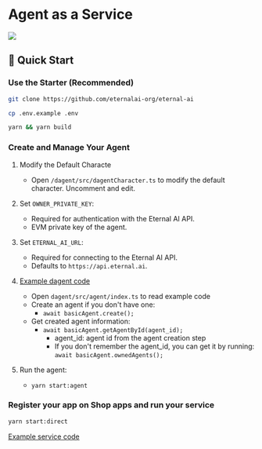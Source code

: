 # Agent as a Service

<span style="display: flex">
    <img src="https://s2.coinmarketcap.com/static/img/coins/64x64/31401.png" />
</span>

## 🚀 Quick Start

### Use the Starter (Recommended)

```bash
git clone https://github.com/eternalai-org/eternal-ai

cp .env.example .env

yarn && yarn build
```

### Create and Manage Your Agent

1. Modify the Default Characte
    - Open `/dagent/src/dagentCharacter.ts` to modify the default character. Uncomment and edit.

2. Set `OWNER_PRIVATE_KEY`:
    - Required for authentication with the Eternal AI API.
    - EVM private key of the agent.
   
3. Set `ETERNAL_AI_URL`:
    - Required for connecting to the Eternal AI API.
    - Defaults to `https://api.eternal.ai`.
   
4. [Example dagent code](https://github.com/eternalai-org/eternal-ai/blob/master/agent-as-a-service/dagent/src/agent/index.ts)
    - Open `dagent/src/agent/index.ts` to read example code
    - Create an agent if you don't have one:
      - `await basicAgent.create();`
    - Get created agent information:
      - `await basicAgent.getAgentById(agent_id);`
           - agent_id: agent id from the agent creation step
           - If you don't remember the agent_id, you can get it by running: `await basicAgent.ownedAgents();`

5. Run the agent:
   - `yarn start:agent`


### Register your app on Shop apps and run your service

```bash
yarn start:direct
```
[Example service code](https://github.com/eternalai-org/eternal-ai/blob/master/agent-as-a-service/dagent/src/direct/index.ts)